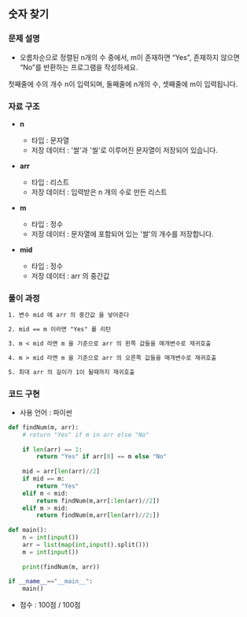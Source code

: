 ## 숫자 찾기

### 문제 설명

- 오름차순으로 정렬된 n개의 수 중에서, m이 존재하면 “Yes”, 존재하지 않으면 “No”를 반환하는 프로그램을 작성하세요.

첫째줄에 수의 개수 n이 입력되며, 둘째줄에 n개의 수, 셋째줄에 m이 입력됩니다.

### 자료 구조

- **n**
    - 타입 : 문자열
    - 저장 데이터 : '쌀'과 '씰'로 이루어진 문자열이 저장되어 있습니다.

- **arr**
    - 타입 : 리스트 
    - 저장 데이터 : 입력받은 n 개의 수로 만든 리스트

- **m**
    - 타입 : 정수
    - 저장 데이터 : 문자열에 포함되어 있는 '쌀'의 개수를 저장합니다.

- **mid**
    - 타입 : 정수
    - 저장 데이터 : arr 의 중간값

### 풀이 과정

```txt
1. 변수 mid 에 arr 의 중간값 을 넣어준다

2. mid == m 이라면 "Yes" 를 리턴

3. m < mid 라면 m 을 기준으로 arr 의 왼쪽 값들을 매개변수로 재귀호출

4. m > mid 라면 m 을 기준으로 arr 의 오른쪽 값들을 매개변수로 재귀호출

5. 최대 arr 의 길이가 1이 될때까지 재귀호출
```

### 코드 구현
- 사용 언어 : 파이썬

```python
def findNum(m, arr):
    # return "Yes" if m in arr else "No"
    
    if len(arr) == 1:
        return "Yes" if arr[0] == m else "No"
            
    mid = arr[len(arr)//2]
    if mid == m:
        return "Yes"
    elif m < mid:
        return findNum(m,arr[:len(arr)//2])
    elif m > mid:
        return findNum(m,arr[len(arr)//2:])
            
def main():
    n = int(input())
    arr = list(map(int,input().split()))
    m = int(input())
    
    print(findNum(m, arr))
    
if __name__=="__main__":
    main()
```

- 점수 : 100점 / 100점
